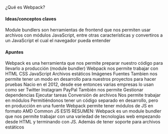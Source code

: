 ¿Qué es Webpack?
<h4>Ideas/conceptos claves</h4>
Module bundlers son herramientas de frontend que nos permiten usar archivos con módulos JavaScript, entre otras características y convertiros a un JavaScript el cual el navegador pueda entender

<h4>Apuntes</h4>
Webpack es una herramienta que nos permite preparar nuestro código para llevarlo a producción (module bundler)
Webpack nos permite trabajar con
HTML
CSS
JavaScript
Archivos estáticos
Imágenes
Fuentes
Tambien nos permite tener un modo en desarrollo para nuestros proyectos para hacer pruebas
Nacio en el 2012, desde ese entonces varias empresas lo usan como ser
Twitter
Instagram
PayPal
También nos permite
Gestionar dependencias
Ejecutar tareas
Conversión de archivos
Nos permite trabajar en módulos
Permitiéndonos tener un código separado en desarrollo, pero en producción en una fuente
Webpack permite tener módulos de JS en formato
AMD
Common JS
ES15
RESUMEN: Webpack es un module bundler que nos permite trabajar con una variedad de tecnologías web empezando desde HTML y terminando con JS. Además de tener soporte para archivos estáticos